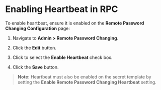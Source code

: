 [title]: # (Enabling Heartbeat in RPC)
[tags]: # (Heartbeat)
[priority]: # (30)

# Enabling Heartbeat in RPC

To enable heartbeat, ensure it is enabled on the **Remote Password Changing Configuration** page:

1. Navigate to **Admin > Remote Password Changing**. 

1. Click the **Edit** button.

1. Click to select the **Enable Heartbeat** check box.

1. Click the **Save** button.

> **Note:** Heartbeat must also be enabled on the secret template by setting the **Enable Remote Password Changing Heartbeat** setting.
